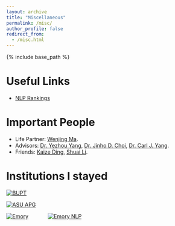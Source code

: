 ```yaml
---
layout: archive
title: "Miscellaneous"
permalink: /misc/
author_profile: false
redirect_from:
  - /misc.html
---
```


{% include base_path %}

Useful Links
======
- [NLP Rankings](http://nlprankings.org/)


Important People
======
- Life Partner: [Wenjing Ma](https://marvinquiet.github.io/). 
- Advisors:  [Dr. Yezhou Yang](https://yezhouyang.engineering.asu.edu/), [Dr. Jinho D. Choi](http://www.mathcs.emory.edu/~choi/home.html), [Dr. Carl J. Yang](http://jiyang3.web.engr.illinois.edu/).
- Friends: [Kaize Ding](http://www.public.asu.edu/~kding9/), [Shuai Li](https://derkbreeze.github.io/).


Institutions I stayed
======

[![BUPT](https://lujiaying.github.io/images/institutions/BUPT_LOGO.png)](https://english.bupt.edu.cn/)

[![ASU APG](https://lujiaying.github.io/images/institutions/ASUAPGlogo.png)](https://yezhouyang.engineering.asu.edu/)

[![Emory](https://lujiaying.github.io/images/institutions/Emory_LOGO.jpg)](http://www.emory.edu/home/index.html) &nbsp; &nbsp; &nbsp; &nbsp; &nbsp; &nbsp; [![Emory NLP](https://lujiaying.github.io/images/institutions/logo-emorynlp.png)](http://nlp.cs.emory.edu/home.html)
